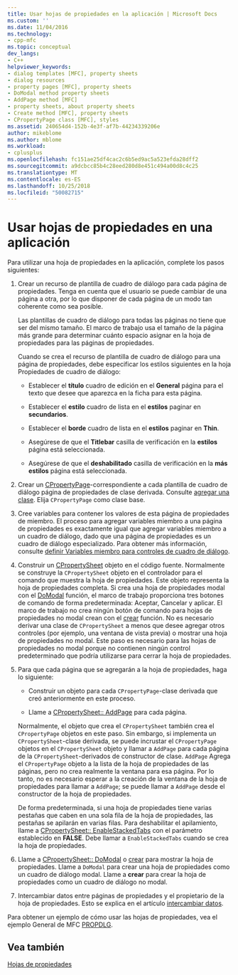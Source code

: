 ```yaml
---
title: Usar hojas de propiedades en la aplicación | Microsoft Docs
ms.custom: ''
ms.date: 11/04/2016
ms.technology:
- cpp-mfc
ms.topic: conceptual
dev_langs:
- C++
helpviewer_keywords:
- dialog templates [MFC], property sheets
- dialog resources
- property pages [MFC], property sheets
- DoModal method property sheets
- AddPage method [MFC]
- property sheets, about property sheets
- Create method [MFC], property sheets
- CPropertyPage class [MFC], styles
ms.assetid: 240654d4-152b-4e3f-af7b-44234339206e
author: mikeblome
ms.author: mblome
ms.workload:
- cplusplus
ms.openlocfilehash: fc151ae25df4cac2c6b5ed9ac5a523efda28dff2
ms.sourcegitcommit: a9dcbcc85b4c28eed280d8e451c494a00d8c4c25
ms.translationtype: MT
ms.contentlocale: es-ES
ms.lasthandoff: 10/25/2018
ms.locfileid: "50082715"
---
```

# <a name="using-property-sheets-in-your-application"></a>Usar hojas de propiedades en una aplicación

Para utilizar una hoja de propiedades en la aplicación, complete los pasos siguientes:

1. Crear un recurso de plantilla de cuadro de diálogo para cada página de propiedades. Tenga en cuenta que el usuario se puede cambiar de una página a otra, por lo que disponer de cada página de un modo tan coherente como sea posible.

   Las plantillas de cuadro de diálogo para todas las páginas no tiene que ser del mismo tamaño. El marco de trabajo usa el tamaño de la página más grande para determinar cuánto espacio asignar en la hoja de propiedades para las páginas de propiedades.

   Cuando se crea el recurso de plantilla de cuadro de diálogo para una página de propiedades, debe especificar los estilos siguientes en la hoja Propiedades de cuadro de diálogo:

   - Establecer el **título** cuadro de edición en el **General** página para el texto que desee que aparezca en la ficha para esta página.

   - Establecer el **estilo** cuadro de lista en el **estilos** paginar en **secundarios**.

   - Establecer el **borde** cuadro de lista en el **estilos** paginar en **Thin**.

   - Asegúrese de que el **Titlebar** casilla de verificación en la **estilos** página está seleccionada.

   - Asegúrese de que el **deshabilitado** casilla de verificación en la **más estilos** página está seleccionada.

1. Crear un [CPropertyPage](../mfc/reference/cpropertypage-class.md)-correspondiente a cada plantilla de cuadro de diálogo página de propiedades de clase derivada. Consulte [agregar una clase](../ide/adding-a-class-visual-cpp.md). Elija `CPropertyPage` como clase base.

1. Cree variables para contener los valores de esta página de propiedades de miembro. El proceso para agregar variables miembro a una página de propiedades es exactamente igual que agregar variables miembro a un cuadro de diálogo, dado que una página de propiedades es un cuadro de diálogo especializado. Para obtener más información, consulte [definir Variables miembro para controles de cuadro de diálogo](../windows/defining-member-variables-for-dialog-controls.md).

1. Construir un [CPropertySheet](../mfc/reference/cpropertysheet-class.md) objeto en el código fuente. Normalmente se construye la `CPropertySheet` objeto en el controlador para el comando que muestra la hoja de propiedades. Este objeto representa la hoja de propiedades completa. Si crea una hoja de propiedades modal con el [DoModal](../mfc/reference/cpropertysheet-class.md#domodal) función, el marco de trabajo proporciona tres botones de comando de forma predeterminada: Aceptar, Cancelar y aplicar. El marco de trabajo no crea ningún botón de comando para hojas de propiedades no modal crean con el [crear](../mfc/reference/cpropertysheet-class.md#create) función. No es necesario derivar una clase de `CPropertySheet` a menos que desee agregar otros controles (por ejemplo, una ventana de vista previa) o mostrar una hoja de propiedades no modal. Este paso es necesario para las hojas de propiedades no modal porque no contienen ningún control predeterminado que podría utilizarse para cerrar la hoja de propiedades.

1. Para que cada página que se agregarán a la hoja de propiedades, haga lo siguiente:

   - Construir un objeto para cada `CPropertyPage`-clase derivada que creó anteriormente en este proceso.

   - Llame a [CPropertySheet:: AddPage](../mfc/reference/cpropertysheet-class.md#addpage) para cada página.

   Normalmente, el objeto que crea el `CPropertySheet` también crea el `CPropertyPage` objetos en este paso. Sin embargo, si implementa un `CPropertySheet`-clase derivada, se puede incrustar el `CPropertyPage` objetos en el `CPropertySheet` objeto y llamar a `AddPage` para cada página de la `CPropertySheet`-derivados de constructor de clase. `AddPage` Agrega el `CPropertyPage` objeto a la lista de la hoja de propiedades de las páginas, pero no crea realmente la ventana para esa página. Por lo tanto, no es necesario esperar a la creación de la ventana de la hoja de propiedades para llamar a `AddPage`; se puede llamar a `AddPage` desde el constructor de la hoja de propiedades.

   De forma predeterminada, si una hoja de propiedades tiene varias pestañas que caben en una sola fila de la hoja de propiedades, las pestañas se apilarán en varias filas. Para deshabilitar el apilamiento, llame a [CPropertySheet:: EnableStackedTabs](../mfc/reference/cpropertysheet-class.md#enablestackedtabs) con el parámetro establecido en **FALSE**. Debe llamar a `EnableStackedTabs` cuando se crea la hoja de propiedades.

1. Llame a [CPropertySheet:: DoModal](../mfc/reference/cpropertysheet-class.md#domodal) o [crear](../mfc/reference/cpropertysheet-class.md#create) para mostrar la hoja de propiedades. Llame a `DoModal` para crear una hoja de propiedades como un cuadro de diálogo modal. Llame a **crear** para crear la hoja de propiedades como un cuadro de diálogo no modal.

1. Intercambiar datos entre páginas de propiedades y el propietario de la hoja de propiedades. Esto se explica en el artículo [intercambiar datos](../mfc/exchanging-data.md).

Para obtener un ejemplo de cómo usar las hojas de propiedades, vea el ejemplo General de MFC [PROPDLG](../visual-cpp-samples.md).

## <a name="see-also"></a>Vea también

[Hojas de propiedades](../mfc/property-sheets-mfc.md)

